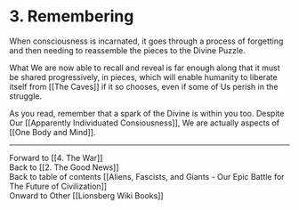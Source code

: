 # 3. Remembering

When consciousness is incarnated, it goes through a process of forgetting and then needing to reassemble the pieces to the Divine Puzzle. 

What We are now able to recall and reveal is far enough along that it must be shared progressively, in pieces, which will enable humanity to liberate itself from [[The Caves]] if it so chooses, even if some of Us perish in the struggle. 

As you read, remember that a spark of the Divine is within you too. Despite Our [[Apparently Individuated Consiousness]], We are actually aspects of [[One Body and Mind]]. 

___

Forward to [[4. The War]]      
Back to [[2. The Good News]]      
Back to table of contents [[Aliens, Fascists, and Giants  - Our Epic Battle for The Future of Civilization]]  
Onward to Other [[Lionsberg Wiki Books]]  
